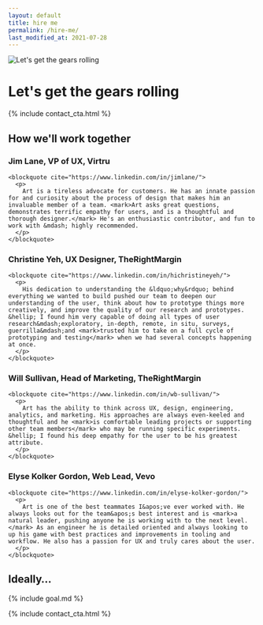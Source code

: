 ```yaml
---
layout: default
title: hire me
permalink: /hire-me/
last_modified_at: 2021-07-28
---
```


<img
  src="{{ site.url }}/assets/contact.png"
  alt="Let's get the gears rolling"
  class="contact-gear" />

# Let's get the gears rolling

{% include contact_cta.html %}





<article>

  <h2>How we'll work together</h2>

  <section class="testimonial">
    <h3>Jim Lane, <strong>VP of UX</strong>, Virtru</h3>

    <blockquote cite="https://www.linkedin.com/in/jimlane/">
      <p>
        Art is a tireless advocate for customers. He has an innate passion for and curiosity about the process of design that makes him an invaluable member of a team. <mark>Art asks great questions, demonstrates terrific empathy for users, and is a thoughtful and thorough designer.</mark> He's an enthusiastic contributor, and fun to work with &mdash; highly recommended.
      </p>
    </blockquote>
  </section>





  <section class="testimonial">
    <h3>Christine Yeh, <strong>UX Designer</strong>, TheRightMargin</h3>

    <blockquote cite="https://www.linkedin.com/in/hichristineyeh/">
      <p>
        His dedication to understanding the &ldquo;why&rdquo; behind everything we wanted to build pushed our team to deepen our understanding of the user, think about how to prototype things more creatively, and improve the quality of our research and prototypes. &hellip; I found him very capable of doing all types of user research&mdash;exploratory, in-depth, remote, in situ, surveys, guerrilla&mdash;and <mark>trusted him to take on a full cycle of prototyping and testing</mark> when we had several concepts happening at once.
      </p>
    </blockquote>
  </section>





  <section class="testimonial">
    <h3>Will Sullivan, <strong>Head of Marketing</strong>, TheRightMargin</h3>

    <blockquote cite="https://www.linkedin.com/in/wb-sullivan/">
      <p>
        Art has the ability to think across UX, design, engineering, analytics, and marketing. His approaches are always even-keeled and thoughtful and he <mark>is comfortable leading projects or supporting other team members</mark> who may be running specific experiments. &hellip; I found his deep empathy for the user to be his greatest attribute.
      </p>
    </blockquote>
  </section>





  <section class="testimonial">
    <h3>Elyse Kolker Gordon, <strong>Web Lead</strong>, Vevo</h3>

    <blockquote cite="https://www.linkedin.com/in/elyse-kolker-gordon/">
      <p>
        Art is one of the best teammates I&apos;ve ever worked with. He always looks out for the team&apos;s best interest and is <mark>a natural leader, pushing anyone he is working with to the next level.</mark> As an engineer he is detailed oriented and always looking to up his game with best practices and improvements in tooling and workflow. He also has a passion for UX and truly cares about the user.
      </p>
    </blockquote>
  </section>

</article>





## Ideally&hellip;

{% include goal.md %}





{% include contact_cta.html %}
